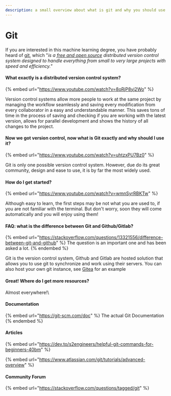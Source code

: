```yaml
---
description: a small overview about what is git and why you should use it
---
```


# Git

If you are interested in this machine learning degree, you have probably heard of [git](https://git-scm.com), which "_is a_ [_free and open source_](https://git-scm.com/about/free-and-open-source) _distributed version control system designed to handle everything from small to very large projects with speed and efficiency."_&#x20;

#### What exactly is a distributed version control system?

{% embed url="https://www.youtube.com/watch?v=8oRjP8yj2Wo" %}

Version control systems allow more people to work at the same project by managing the workflow seamlessly and saving every modification from every collaborator in a easy and understandable manner. This saves tons of time in the process of saving and checking if you are working with the latest version, allows for parallel development and shows the history of all changes to the project.

#### Now we got version control, now what is Git exactly and why should I use it?&#x20;

{% embed url="https://www.youtube.com/watch?v=uhtzxPU7Bz0" %}

Git is only one possible version control system. However, due do its great community, design and ease to use, it is by far the most widely used.&#x20;

#### How do I get started?&#x20;

{% embed url="https://www.youtube.com/watch?v=wmnSyrRBKTw" %}

Although easy to learn, the first steps may be not what you are used to, if you are not familiar with the terminal. But don't worry, soon they will come automatically and you will enjoy using them!

#### FAQ: what is the difference between Git and Github/Gitlab?

{% embed url="https://stackoverflow.com/questions/13321556/difference-between-git-and-github" %}
The question is an important one and has been asked a lot.
{% endembed %}

Git is the version control system, Github and Gitlab are hosted solution that allows you to use git to synchronize and work using their servers. You can also host your own git instance, see [Gitea](https://gitea.io/en-us/) for an example

#### Great! Where do I get more resources?

Almost everywhere!\


#### Documentation

{% embed url="https://git-scm.com/doc" %}
The actual Git Documentation
{% endembed %}

#### Articles

{% embed url="https://dev.to/s2engineers/helpful-git-commands-for-beginners-40bm" %}

{% embed url="https://www.atlassian.com/git/tutorials/advanced-overview" %}

#### Community Forum

{% embed url="https://stackoverflow.com/questions/tagged/git" %}



